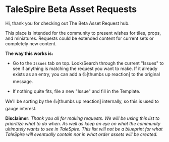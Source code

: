 <h1>TaleSpire Beta Asset Requests</h1>

Hi, thank you for checking out The Beta Asset Request hub.

This place is intended for the community to present wishes for tiles, props, and miniatures. Requests could be extended content for current sets or completely new content. 

**The way this works is:**
 * Go to the `Issues` tab on top. Look/Search through the current "Issues" to see if anything is matching the request you want to make. If it already exists as an entry, you can add a :thumbsup:[thumbs up reaction] to the original message. 

 * If nothing quite fits, file a new "Issue" and fill in the Template.

We'll be sorting by the :thumbsup:[thumbs up reaction] internally, so this is used to gauge interest.

**Disclaimer:**
_Thank you all for making requests. We will be using this list to prioritize what to do when. As well as keep an eye on what the community ultimately wants to see in TaleSpire. This list will not be a blueprint for what TaleSpire will eventually contain nor in what order assets will be created._
